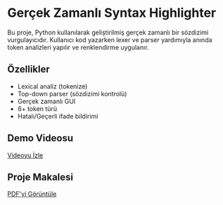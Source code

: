 # Gerçek Zamanlı Syntax Highlighter

Bu proje, Python kullanılarak geliştirilmiş gerçek zamanlı bir sözdizimi vurgulayıcıdır. 
Kullanıcı kod yazarken lexer ve parser yardımıyla anında token analizleri yapılır ve 
renklendirme uygulanır.

## Özellikler

- Lexical analiz (tokenize)
- Top-down parser (sözdizimi kontrolü)
- Gerçek zamanlı GUI 
- 6+ token türü
- Hatalı/Geçerli ifade bildirimi

## Demo Videosu

[Videoyu İzle](https://youtu.be/GHqS2eTY6ZU)

## Proje Makalesi

[PDF'yi Görüntüle](https://drive.google.com/file/d/1ffgUY6B9_qin_i7kFOzxXwtk1hG5Xdh5/view?usp=sharing)


